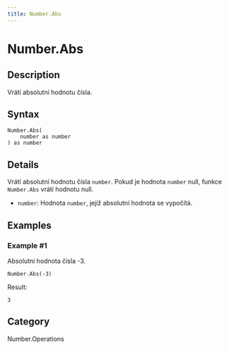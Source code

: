 ```yaml
---
title: Number.Abs
---
```


# Number.Abs


## Description

Vrátí absolutní hodnotu čísla.


## Syntax

```powerquery
Number.Abs(
    number as number
) as number
```


## Details

Vrátí absolutní hodnotu čísla <code>number</code>. Pokud je hodnota <code>number</code> null, funkce <code>Number.Abs</code> vrátí hodnotu null.    <ul>        <li><code>number</code>: Hodnota <code>number</code>, jejíž absolutní hodnota se vypočítá.</li>      </ul>


## Examples

### Example #1 
Absolutní hodnota čísla -3.
```powerquery
Number.Abs(-3)
```

Result: 
```powerquery
3
```




## Category
Number.Operations
